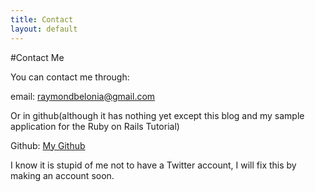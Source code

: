 ```yaml
---
title: Contact
layout: default
---
```


#Contact Me

You can contact me through:

email: <a href="mailto:raymondbelonia@gmail.com">raymondbelonia@gmail.com</a>

Or in github(although it has nothing yet except this blog and my sample application for the Ruby on Rails Tutorial)

Github: <a href="http://github.com/raymondbelonia">My Github</a>

I know it is stupid of me not to have a Twitter account, I will fix this by making an account soon. 
